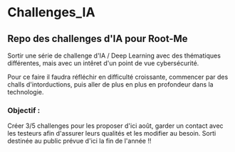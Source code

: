 # Challenges_IA

## Repo des challenges d'IA pour Root-Me

Sortir une série de challenge d'IA / Deep Learning avec des thématiques différentes, mais avec un intêret d'un point de vue cybersécurité.

Pour ce faire il faudra réfléchir en difficulté croissante, commencer par des challs d'intorductions, puis aller de plus en plus en profondeur dans la technologie.

### Objectif : 

Créer 3/5 challenges pour les proposer d'ici août, garder un contact avec les testeurs afin d'assurer leurs qualités et les modifier au besoin. Sorti destinée au public prévue d'ici la fin de l'année !!
